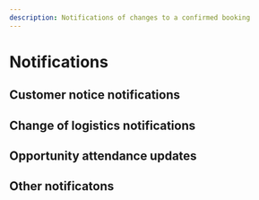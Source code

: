 ```yaml
---
description: Notifications of changes to a confirmed booking
---
```


# Notifications

## **Customer notice notifications**

## **Change of logistics notifications**

## **Opportunity attendance updates**

## Other notificatons
